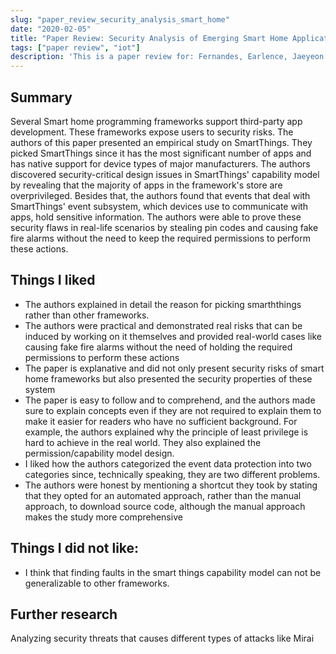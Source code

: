 ```yaml
---
slug: "paper_review_security_analysis_smart_home"
date: "2020-02-05"
title: "Paper Review: Security Analysis of Emerging Smart Home Applications"
tags: ["paper review", "iot"]
description: 'This is a paper review for: Fernandes, Earlence, Jaeyeon Jung, and Atul Prakash. "Security analysis of emerging smart home applications." 2016 IEEE symposium on security and privacy (SP). IEEE, 2016.'
---
```


## Summary

Several Smart home programming frameworks support third-party app development. These frameworks
expose users to security risks. The authors of this paper presented an empirical study on SmartThings.
They picked SmartThings since it has the most significant number of apps and has native support for
device types of major manufacturers. The authors discovered security-critical design issues in
SmartThings' capability model by revealing that the majority of apps in the framework's store are
overprivileged. Besides that, the authors found that events that deal with SmartThings' event
subsystem, which devices use to communicate with apps, hold sensitive information. The authors were
able to prove these security flaws in real-life scenarios by stealing pin codes and causing fake fire alarms
without the need to keep the required permissions to perform these actions.

## Things I liked

- The authors explained in detail the reason for picking smarththings rather than other
  frameworks.
- The authors were practical and demonstrated real risks that can be induced by working on it
  themselves and provided real-world cases like causing fake fire alarms without the need of
  holding the required permissions to perform these actions
- The paper is explanative and did not only present security risks of smart home frameworks but
  also presented the security properties of these system
- The paper is easy to follow and to comprehend, and the authors made sure to explain concepts
  even if they are not required to explain them to make it easier for readers who have no
  sufficient background. For example, the authors explained why the principle of least privilege is
  hard to achieve in the real world. They also explained the permission/capability model design.
- I liked how the authors categorized the event data protection into two categories since,
  technically speaking, they are two different problems.
- The authors were honest by mentioning a shortcut they took by stating that they opted for an
  automated approach, rather than the manual approach, to download source code, although the
  manual approach makes the study more comprehensive

## Things I did not like:

- I think that finding faults in the smart things capability model can not be generalizable to other
  frameworks.

## Further research

Analyzing security threats that causes different types of attacks like Mirai
